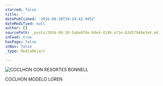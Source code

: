 ```yaml
---
starred: false
title: ''
datePublished: '2016-08-20T20:24:42.945Z'
dateModified: null
author: []
sourcePath: _posts/2016-08-20-5a6e0f0e-0de4-4196-af1e-b2d27948e3e4.md
inFeed: true
hasPage: false
inNav: false
_type: MediaObject

---
```

![COCLHON CON RESORTES BONNELL](https://the-grid-user-content.s3-us-west-2.amazonaws.com/ea850da3-dae9-4b8d-aee5-cd6edd477fc6.jpg)

COCLHON MODELO LOREN